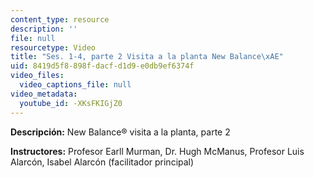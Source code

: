 ```yaml
---
content_type: resource
description: ''
file: null
resourcetype: Video
title: "Ses. 1-4, parte 2 Visita a la planta New Balance\xAE"
uid: 8419d5f8-898f-dacf-d1d9-e0db9ef6374f
video_files:
  video_captions_file: null
video_metadata:
  youtube_id: -XKsFKIGjZ0
---
```


**Descripción:** New Balance® visita a la planta, parte 2

**Instructores:** Profesor Earll Murman, Dr. Hugh McManus, Profesor Luis Alarcón, Isabel Alarcón (facilitador principal)